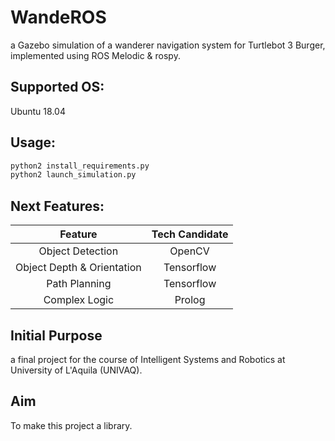 # WandeROS
a Gazebo simulation of a wanderer navigation system for Turtlebot 3 Burger, implemented using ROS Melodic & rospy.

## Supported OS:
Ubuntu 18.04

## Usage:
```sh
python2 install_requirements.py  
python2 launch_simulation.py
```

## Next Features:
|Feature                     | Tech Candidate| 
|:--------------------------:|:-------------:|
| Object Detection           | OpenCV        |
| Object Depth & Orientation | Tensorflow    |
| Path Planning              | Tensorflow    |
| Complex Logic              | Prolog        |

## Initial Purpose
a final project for the course of Intelligent Systems and Robotics at University of L'Aquila (UNIVAQ).

## Aim
To make this project a library.